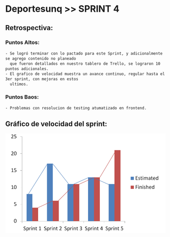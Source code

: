 # Deportesunq >> SPRINT 4


## Retrospectiva:

### Puntos Altos:
	- Se logró terminar con lo pactado para este Sprint, y adicionalmente se agrego contenido no planeado
	  que fueron detallados en nuestro tablero de Trello, se lograron 10 puntos adicionales.
	- El grafico de velocidad muestra un avance continuo, regular hasta el 3er sprint, con mejoras en estos
	  ultimos.
### Puntos Baos:
	- Problemas con resolucion de testing atumatizado en frontend.

	
## Gráfico de velocidad del sprint:
![Gráfico Estimación](./Velocity_sp5.png)